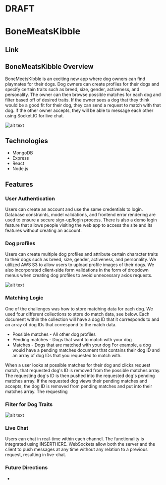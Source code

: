# DRAFT
# BoneMeatsKibble
## Link 

## BoneMeatsKibble Overview
BoneMeetsKibble is an exciting new app where dog owners can find playmates for their dogs. Dog owners can create profiles for their dogs and specify certain traits such as breed, size, gender, activeness, and personality. The owner can then browse possible matches for each dog and filter based off of desired traits. If the owner sees a dog that they think would be a good fit for their dog, they can send a request to match with that dog. If the other owner accepts, they will be able to message each other using Socket.IO for live chat. 

![alt text](https://raw.githubusercontent.com/jaronjlee/discord_clone/master/app/assets/images/overview.png)
## Technologies
  * MongoDB
  * Express
  * React
  * Node.js
## Features
### User Authentication
Users can create an account and use the same credentials to login. Database constraints, model validations, and frontend error rendering are used to ensure a secure sign-up/login process. There is also a demo login feature that allows people visiting the web app to access the site and its features without creating an account. 
### Dog profiles
Users can create multiple dog profiles and attribute certain character traits to their dogs such as breed, size, gender, activeness, and personality. We utilized AWS S3 to allow users to upload profile images of their dogs. We also incorporated client-side form validations in the form of dropdown menus when creating dog profiles to avoid unnecessary axios requests. 

![alt text](https://raw.githubusercontent.com/jaronjlee/discord_clone/master/app/assets/images/overview.png)
### Matching Logic
One of the challenges was how to store matching data for each dog. We used four different collections to store do match data, see below. Each document within the collection will have a dog ID that it corresponds to and an array of dog IDs that correspond to the match data. 
  * Possible matches - All other dog profiles
  * Pending matches - Dogs that want to match with your dog
  * Matches - Dogs that are matched with your dog
For example, a dog would have a pending matches document that contains their dog ID and an array of dog IDs that you requested to match with. 

When a user looks at possible matches for their dog and clicks request match, that requested dog's ID is removed from the possible matches array. The requesting dog's ID is then pushed into the requested dog's pending matches array. If the requested dog views their pending matches and accepts, the dog ID is removed from pending matches and put into their matches array. The requesting


### Filter for Dog Traits

![alt text](https://raw.githubusercontent.com/jaronjlee/discord_clone/master/app/assets/images/overview.png)
### Live Chat
Users can chat in real-time within each channel. The functionality is integrated using INSERTHERE. WebSockets allow both the server and the client to push messages at any time without any relation to a previous request, resulting in live-chat.

### Future Directions
  * 
